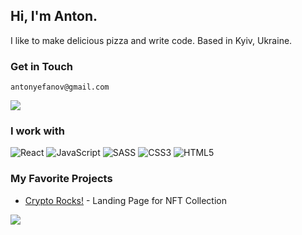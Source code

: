 ## Hi, I'm Anton.
I like to make delicious pizza and write code. Based in Kyiv, Ukraine.

### Get in Touch
```
antonyefanov@gmail.com
```
<a target="_blank" href="https://www.linkedin.com/in/antonefanov/"><img src="https://img.shields.io/badge/LinkedIn-0077B5?style=for-the-badge&logo=linkedin&logoColor=white"></a>

### I work with
![React](https://img.shields.io/badge/react-%2320232a.svg?style=for-the-badge&logo=react&logoColor=%2361DAFB) ![JavaScript](https://img.shields.io/badge/javascript-%23323330.svg?style=for-the-badge&logo=javascript&logoColor=%23F7DF1E) ![SASS](https://img.shields.io/badge/SASS-hotpink.svg?style=for-the-badge&logo=SASS&logoColor=white) ![CSS3](https://img.shields.io/badge/css3-%231572B6.svg?style=for-the-badge&logo=css3&logoColor=white) ![HTML5](https://img.shields.io/badge/html5-%23E34F26.svg?style=for-the-badge&logo=html5&logoColor=white)

### My Favorite Projects

* <a href="https://github.com/antony-efanov/Crypto-Rocks">Crypto Rocks!</a> - Landing Page for NFT Collection

![](https://github-readme-streak-stats.herokuapp.com/?user=antony-efanov&theme=dark&hide_border=false)<br/>
